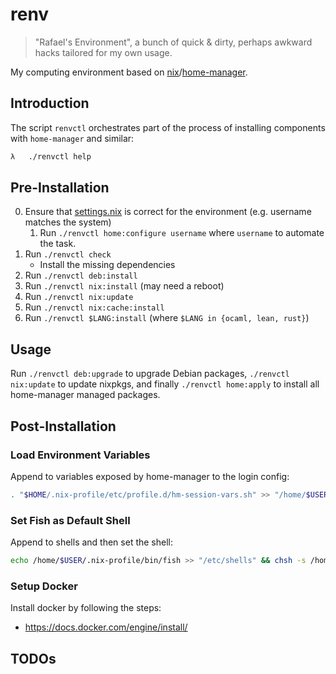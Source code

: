 # renv

> "Rafael's Environment", a bunch of quick & dirty, perhaps awkward hacks tailored for my own usage.

My computing environment based on [nix](https://github.com/NixOS/nix)/[home-manager](https://github.com/nix-community/home-manager).

## Introduction

The script `renvctl` orchestrates part of the process of installing components with `home-manager` and similar:

```sh
λ   ./renvctl help
```

## Pre-Installation

0. Ensure that [settings.nix](./nixpkgs/settings.nix) is correct for the environment (e.g. username matches the system)
   1. Run `./renvctl home:configure username` where `username` to automate the task.
1. Run `./renvctl check`
   - Install the missing dependencies
2. Run `./renvctl deb:install`
3. Run `./renvctl nix:install` (may need a reboot)
4. Run `./renvctl nix:update`
5. Run `./renvctl nix:cache:install`
6. Run `./renvctl $LANG:install` (where `$LANG in {ocaml, lean, rust}`)

## Usage

Run `./renvctl deb:upgrade` to upgrade Debian packages, `./renvctl nix:update` to update nixpkgs, and finally `./renvctl home:apply` to install all home-manager managed packages.

## Post-Installation

### Load Environment Variables

Append to variables exposed by home-manager to the login config:

```bash
. "$HOME/.nix-profile/etc/profile.d/hm-session-vars.sh" >> "/home/$USER/.profile"
```

### Set Fish as Default Shell

Append to shells and then set the shell:

```bash
echo /home/$USER/.nix-profile/bin/fish >> "/etc/shells" && chsh -s /home/$USER/.nix-profile/bin/fish $USER
```

### Setup Docker

Install docker by following the steps:

- <https://docs.docker.com/engine/install/>

## TODOs
